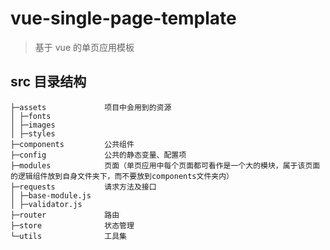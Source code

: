 # vue-single-page-template

> 基于 vue 的单页应用模板

## src 目录结构
```
├─assets             项目中会用到的资源
│ ├─fonts
│ ├─images
│ ├─styles
├─components         公共组件
├─config             公共的静态变量、配置项
├─modules            页面（单页应用中每个页面都可看作是一个大的模块，属于该页面的逻辑组件放到自身文件夹下，而不要放到components文件夹内）
├─requests           请求方法及接口
│ ├─base-module.js
│ ├─validator.js
├─router             路由
├─store              状态管理
└─utils              工具集
```